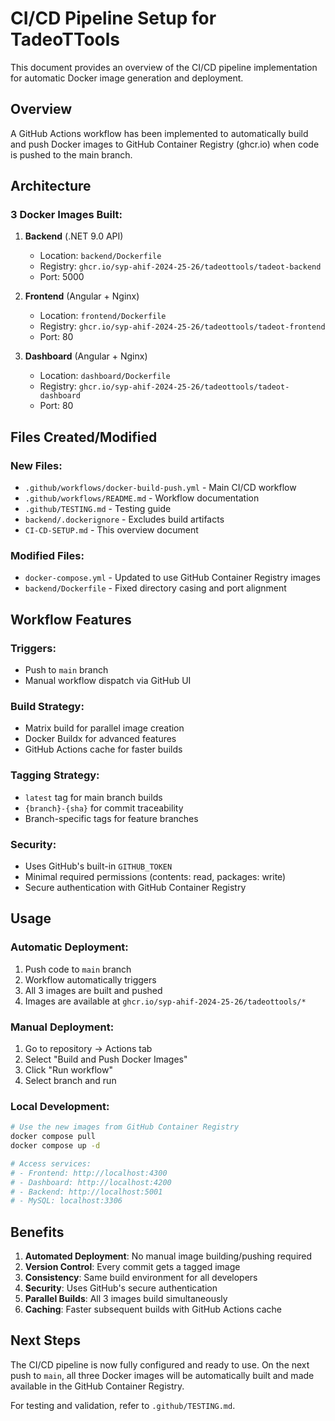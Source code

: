 # CI/CD Pipeline Setup for TadeoTTools

This document provides an overview of the CI/CD pipeline implementation for automatic Docker image generation and deployment.

## Overview
A GitHub Actions workflow has been implemented to automatically build and push Docker images to GitHub Container Registry (ghcr.io) when code is pushed to the main branch.

## Architecture

### 3 Docker Images Built:
1. **Backend** (.NET 9.0 API)
   - Location: `backend/Dockerfile`
   - Registry: `ghcr.io/syp-ahif-2024-25-26/tadeottools/tadeot-backend`
   - Port: 5000

2. **Frontend** (Angular + Nginx)
   - Location: `frontend/Dockerfile`
   - Registry: `ghcr.io/syp-ahif-2024-25-26/tadeottools/tadeot-frontend`
   - Port: 80

3. **Dashboard** (Angular + Nginx)
   - Location: `dashboard/Dockerfile`
   - Registry: `ghcr.io/syp-ahif-2024-25-26/tadeottools/tadeot-dashboard`
   - Port: 80

## Files Created/Modified

### New Files:
- `.github/workflows/docker-build-push.yml` - Main CI/CD workflow
- `.github/workflows/README.md` - Workflow documentation
- `.github/TESTING.md` - Testing guide
- `backend/.dockerignore` - Excludes build artifacts
- `CI-CD-SETUP.md` - This overview document

### Modified Files:
- `docker-compose.yml` - Updated to use GitHub Container Registry images
- `backend/Dockerfile` - Fixed directory casing and port alignment

## Workflow Features

### Triggers:
- Push to `main` branch
- Manual workflow dispatch via GitHub UI

### Build Strategy:
- Matrix build for parallel image creation
- Docker Buildx for advanced features
- GitHub Actions cache for faster builds

### Tagging Strategy:
- `latest` tag for main branch builds
- `{branch}-{sha}` for commit traceability
- Branch-specific tags for feature branches

### Security:
- Uses GitHub's built-in `GITHUB_TOKEN`
- Minimal required permissions (contents: read, packages: write)
- Secure authentication with GitHub Container Registry

## Usage

### Automatic Deployment:
1. Push code to `main` branch
2. Workflow automatically triggers
3. All 3 images are built and pushed
4. Images are available at `ghcr.io/syp-ahif-2024-25-26/tadeottools/*`

### Manual Deployment:
1. Go to repository → Actions tab
2. Select "Build and Push Docker Images"
3. Click "Run workflow"
4. Select branch and run

### Local Development:
```bash
# Use the new images from GitHub Container Registry
docker compose pull
docker compose up -d

# Access services:
# - Frontend: http://localhost:4300
# - Dashboard: http://localhost:4200  
# - Backend: http://localhost:5001
# - MySQL: localhost:3306
```

## Benefits

1. **Automated Deployment**: No manual image building/pushing required
2. **Version Control**: Every commit gets a tagged image
3. **Consistency**: Same build environment for all developers
4. **Security**: Uses GitHub's secure authentication
5. **Parallel Builds**: All 3 images build simultaneously
6. **Caching**: Faster subsequent builds with GitHub Actions cache

## Next Steps

The CI/CD pipeline is now fully configured and ready to use. On the next push to `main`, all three Docker images will be automatically built and made available in the GitHub Container Registry.

For testing and validation, refer to `.github/TESTING.md`.